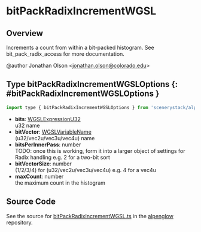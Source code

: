 # bitPackRadixIncrementWGSL

## Overview

Increments a count from within a bit-packed histogram. See bit_pack_radix_access for more documentation.

@author Jonathan Olson &lt;jonathan.olson@colorado.edu&gt;

## Type bitPackRadixIncrementWGSLOptions {: #bitPackRadixIncrementWGSLOptions }


```js
import type { bitPackRadixIncrementWGSLOptions } from 'scenerystack/alpenglow';
```


- **bits**: [WGSLExpressionU32](../alpenglow/WGSLString.md#WGSLExpressionU32)
<br>  u32 name
- **bitVector**: [WGSLVariableName](../alpenglow/WGSLString.md#WGSLVariableName)
<br>  (u32/vec2u/vec3u/vec4u) name
- **bitsPerInnerPass**: <span style="color: hsla(calc(var(--md-hue) + 180deg),80%,40%,1);">number</span>
<br>  TODO: once this is working, form it into a larger object of settings for Radix handling
  e.g. 2 for a two-bit sort
- **bitVectorSize**: <span style="color: hsla(calc(var(--md-hue) + 180deg),80%,40%,1);">number</span>
<br>  (1/2/3/4) for (u32/vec2u/vec3u/vec4u) e.g. 4 for a vec4u
- **maxCount**: <span style="color: hsla(calc(var(--md-hue) + 180deg),80%,40%,1);">number</span>
<br>  the maximum count in the histogram




## Source Code

See the source for [bitPackRadixIncrementWGSL.ts](https://github.com/phetsims/alpenglow/blob/main/js/webgpu/wgsl/gpu/bitPackRadixIncrementWGSL.ts) in the [alpenglow](https://github.com/phetsims/alpenglow) repository.

